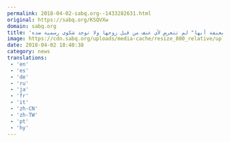 ```yaml
---
permalink: 2018-04-02-sabq.org--1433282631.html
original: https://sabq.org/KSQVXw
domain: sabq.org
title: 'إمارة عسير: "معنفة أبها" لم تتعرض لأي عنف من قبل زوجها ولا توجد شكوى رسمية ضده'
image: https://cdn.sabq.org/uploads/media-cache/resize_800_relative/uploads/material-file/5ac2770bc3794bae17253567/5ac277071a91c.jpg
date: 2018-04-02 18:40:38
category: news
translations: 
 - 'en'
 - 'es'
 - 'de'
 - 'ru'
 - 'ja'
 - 'fr'
 - 'it'
 - 'zh-CN'
 - 'zh-TW'
 - 'pt'
 - 'hy'
---
```


